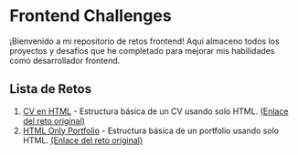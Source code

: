 # Frontend Challenges

¡Bienvenido a mi repositorio de retos frontend! Aquí almaceno todos los proyectos y desafíos que he completado para mejorar mis habilidades como desarrollador frontend.

## Lista de Retos

1. [CV en HTML](https://github.com/joseMarchanDev/frontend-challenges/challenges/single-page-cv) - Estructura básica de un CV usando solo HTML. [(Enlace del reto original)](https://roadmap.sh/projects/single-page-cv)
2. [HTML Only Portfolio](https://github.com/joseMarchanDev/frontend-challenges/challenges/basic-html-website) - Estructura básica de un portfolio usando solo HTML. [(Enlace del reto original)](https://roadmap.sh/projects/basic-html-website)
